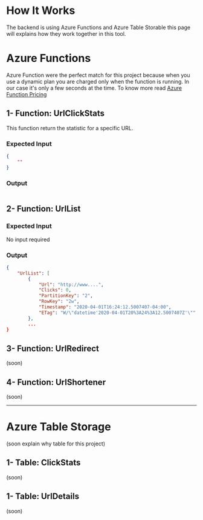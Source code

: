 How It Works
============

The backend is using Azure Functions and Azure Table Storable this page will explains how they work together in this tool.

Azure Functions
===============

Azure Function were the perfect match for this project because when you use a dynamic plan you are charged only when the function is running. In our case it's only a few seconds at the time. To know more read [Azure Function Pricing](https://azure.microsoft.com/en-us/pricing/details/functions/?WT.mc_id=azurlshortener-github-frbouch)


1- Function: UrlClickStats
--------------------------

This function return the statistic for a specific URL.

### Expected Input 

```json
{
    ""
}
```

### Output

```json

```



2- Function: UrlList
-------------------------


### Expected Input 

No input required

### Output

```json
{
    "UrlList": [
        {
            "Url": "http://www....",
            "Clicks": 0,
            "PartitionKey": "2",
            "RowKey": "2w",
            "Timestamp": "2020-04-01T16:24:12.5007407-04:00",
            "ETag": "W/\"datetime'2020-04-01T20%3A24%3A12.5007407Z'\""
        },
        ...
}
```

3- Function: UrlRedirect
-------------------------

(soon)

4- Function: UrlShortener
-------------------------

(soon)


---

Azure Table Storage
===================

(soon explain why table for this project)

1- Table: ClickStats
-------------------------

(soon)

1- Table: UrlDetails
-------------------------

(soon)